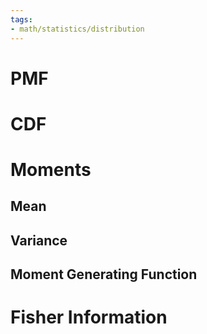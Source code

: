 ```yaml
---
tags:
- math/statistics/distribution
---
```

# PMF

# CDF

# Moments
## Mean

## Variance

## Moment Generating Function

# Fisher Information


